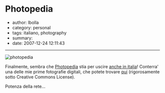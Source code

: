 # Photopedia

- author: lbolla
- category: personal
- tags: italiano, photography
- summary: 
- date: 2007-12-24 12:11:43

----------------

![photopedia][1]

Finalmente, sembra che [Photopedia][2] stia per uscire [anche in italia][3]!
Conterra' una delle mie prime fotografie digitali, che potete trovare [qui][4]
(rigorosamente sotto Creative Commons License).

Potenza della rete...

   [1]: http://www.informit.com/ShowCover.aspx?isbn=0789737256&type=a
   [2]: http://www.amazon.com/Photopedia-Ultimate-Digital-Photography-Resource/dp/0789737256/ref=si3_rdr_bb_product (amazon.com)
   [3]: http://www.internetbookshop.it/book/9780789737250/miller-michael/photopedia-the-ultimate.html (ibs)
   [4]: http://www.flickr.com/photos/lbolla/147814800/ (garibaldi by night)
